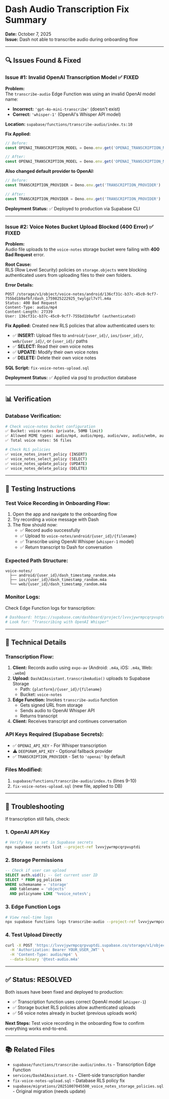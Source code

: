 # Dash Audio Transcription Fix Summary
**Date:** October 7, 2025  
**Issue:** Dash not able to transcribe audio during onboarding flow

---

## 🔍 Issues Found & Fixed

### Issue #1: Invalid OpenAI Transcription Model ✅ FIXED
**Problem:**  
The `transcribe-audio` Edge Function was using an invalid OpenAI model name:
- **Incorrect:** `'gpt-4o-mini-transcribe'` (doesn't exist)
- **Correct:** `'whisper-1'` (OpenAI's Whisper API model)

**Location:** `supabase/functions/transcribe-audio/index.ts:10`

**Fix Applied:**
```typescript
// Before:
const OPENAI_TRANSCRIPTION_MODEL = Deno.env.get('OPENAI_TRANSCRIPTION_MODEL') || 'gpt-4o-mini-transcribe'

// After:
const OPENAI_TRANSCRIPTION_MODEL = Deno.env.get('OPENAI_TRANSCRIPTION_MODEL') || 'whisper-1'
```

**Also changed default provider to OpenAI:**
```typescript
// Before:
const TRANSCRIPTION_PROVIDER = Deno.env.get('TRANSCRIPTION_PROVIDER') || 'deepgram'

// After:
const TRANSCRIPTION_PROVIDER = Deno.env.get('TRANSCRIPTION_PROVIDER') || 'openai'
```

**Deployment Status:** ✅ Deployed to production via Supabase CLI

---

### Issue #2: Voice Notes Bucket Upload Blocked (400 Error) ✅ FIXED
**Problem:**  
Audio file uploads to the `voice-notes` storage bucket were failing with **400 Bad Request** error.

**Root Cause:**  
RLS (Row Level Security) policies on `storage.objects` were blocking authenticated users from uploading files to their own folders.

**Error Details:**
```
POST /storage/v1/object/voice-notes/android/136cf31c-b37c-45c0-9cf7-755bd1b9afbf/dash_1759825222925_twylgzl7v7l.m4a
Status: 400 Bad Request
Content-Type: audio/mp4
Content-Length: 27339
User: 136cf31c-b37c-45c0-9cf7-755bd1b9afbf (authenticated)
```

**Fix Applied:**
Created new RLS policies that allow authenticated users to:
- ✅ **INSERT:** Upload files to `android/{user_id}/`, `ios/{user_id}/`, `web/{user_id}/`, or `{user_id}/` paths
- ✅ **SELECT:** Read their own voice notes
- ✅ **UPDATE:** Modify their own voice notes
- ✅ **DELETE:** Delete their own voice notes

**SQL Script:** `fix-voice-notes-upload.sql`

**Deployment Status:** ✅ Applied via psql to production database

---

## 📊 Verification

### Database Verification:
```bash
# Check voice-notes bucket configuration
✅ Bucket: voice-notes (private, 50MB limit)
✅ Allowed MIME types: audio/mp4, audio/mpeg, audio/wav, audio/webm, audio/ogg, audio/m4a, audio/aac
✅ Total voice notes: 56 files

# Check RLS policies
✅ voice_notes_insert_policy (INSERT)
✅ voice_notes_select_policy (SELECT)
✅ voice_notes_update_policy (UPDATE)
✅ voice_notes_delete_policy (DELETE)
```

---

## 🧪 Testing Instructions

### Test Voice Recording in Onboarding Flow:
1. Open the app and navigate to the onboarding flow
2. Try recording a voice message with Dash
3. The flow should now:
   - ✅ Record audio successfully
   - ✅ Upload to `voice-notes/android/{user_id}/{filename}`
   - ✅ Transcribe using OpenAI Whisper (`whisper-1` model)
   - ✅ Return transcript to Dash for conversation

### Expected Path Structure:
```
voice-notes/
  ├── android/{user_id}/dash_timestamp_random.m4a
  ├── ios/{user_id}/dash_timestamp_random.m4a
  └── web/{user_id}/dash_timestamp_random.m4a
```

### Monitor Logs:
Check Edge Function logs for transcription:
```bash
# Dashboard: https://supabase.com/dashboard/project/lvvvjywrmpcqrpvuptdi/functions
# Look for: "Transcribing with OpenAI Whisper"
```

---

## 🔧 Technical Details

### Transcription Flow:
1. **Client:** Records audio using `expo-av` (Android: `.m4a`, iOS: `.m4a`, Web: `.webm`)
2. **Upload:** `DashAIAssistant.transcribeAudio()` uploads to Supabase Storage
   - Path: `{platform}/{user_id}/{filename}`
   - Bucket: `voice-notes`
3. **Edge Function:** Invokes `transcribe-audio` function
   - Gets signed URL from storage
   - Sends audio to OpenAI Whisper API
   - Returns transcript
4. **Client:** Receives transcript and continues conversation

### API Keys Required (Supabase Secrets):
- ✅ `OPENAI_API_KEY` - For Whisper transcription
- ⚠️ `DEEPGRAM_API_KEY` - Optional fallback provider
- ✅ `TRANSCRIPTION_PROVIDER` - Set to `'openai'` by default

### Files Modified:
1. `supabase/functions/transcribe-audio/index.ts` (lines 9-10)
2. `fix-voice-notes-upload.sql` (new file, applied to DB)

---

## 🚨 Troubleshooting

If transcription still fails, check:

### 1. OpenAI API Key
```bash
# Verify key is set in Supabase secrets
npx supabase secrets list --project-ref lvvvjywrmpcqrpvuptdi
```

### 2. Storage Permissions
```sql
-- Check if user can upload
SELECT auth.uid(); -- Get current user ID
SELECT * FROM pg_policies 
WHERE schemaname = 'storage' 
  AND tablename = 'objects' 
  AND policyname LIKE '%voice_notes%';
```

### 3. Edge Function Logs
```bash
# View real-time logs
npx supabase functions logs transcribe-audio --project-ref lvvvjywrmpcqrpvuptdi
```

### 4. Test Upload Directly
```bash
curl -X POST 'https://lvvvjywrmpcqrpvuptdi.supabase.co/storage/v1/object/voice-notes/test.m4a' \
  -H 'Authorization: Bearer YOUR_USER_JWT' \
  -H 'Content-Type: audio/mp4' \
  --data-binary '@test-audio.m4a'
```

---

## ✅ Status: RESOLVED

Both issues have been fixed and deployed to production:
- ✅ Transcription function uses correct OpenAI model (`whisper-1`)
- ✅ Storage bucket RLS policies allow authenticated uploads
- ✅ 56 voice notes already in bucket (previous uploads work)

**Next Steps:** Test voice recording in the onboarding flow to confirm everything works end-to-end.

---

## 📚 Related Files
- `supabase/functions/transcribe-audio/index.ts` - Transcription Edge Function
- `services/DashAIAssistant.ts` - Client-side transcription handler
- `fix-voice-notes-upload.sql` - Database RLS policy fix
- `supabase/migrations/20251007045500_voice_notes_storage_policies.sql` - Original migration (needs update)
